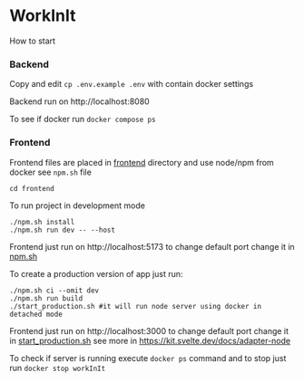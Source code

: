 # WorkInIt

How to start

### Backend

Copy and edit `cp .env.example .env` with contain docker settings

Backend run on http://localhost:8080

To see if docker run `docker compose ps`

### Frontend

Frontend files are placed in [frontend](./frontend) directory
and use node/npm from docker see `npm.sh` file

    cd frontend

To run project in development mode

    ./npm.sh install
    ./npm.sh run dev -- --host

Frontend just run on http://localhost:5173 to change default port change it in [npm.sh](./frontend/npm.sh)

To create a production version of app just run:

    ./npm.sh ci --omit dev
    ./npm.sh run build
    ./start_production.sh #it will run node server using docker in detached mode

Frontend just run on http://localhost:3000 to change default port change it
in [start_production.sh](./frontend/start_production.sh)
see more in https://kit.svelte.dev/docs/adapter-node

To check if server is running execute `docker ps` command and to stop just run `docker stop workInIt`